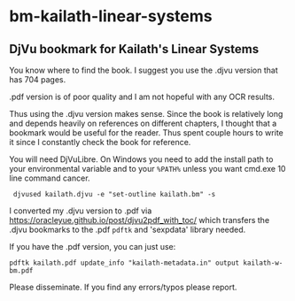 # bm-kailath-linear-systems
## DjVu bookmark for Kailath's Linear Systems 
You know where to find the book. I suggest you use the .djvu version that has 704 pages.

.pdf version is of poor quality and I am not hopeful with any OCR results.

Thus using the .djvu version makes sense. Since the book is relatively long and depends heavily on references on different chapters, I thought that a bookmark would be useful for the reader. Thus spent couple hours to write it since I constantly check the book for reference.

You will need DjVuLibre. On Windows you need to add the install path to your environmental variable and to your `%PATH%` unless you want cmd.exe 10 line command cancer.
```
 djvused kailath.djvu -e "set-outline kailath.bm" -s
```
I converted my .djvu version to .pdf via https://oracleyue.github.io/post/djvu2pdf_with_toc/ which transfers the .djvu bookmarks to the .pdf
`pdftk` and 'sexpdata' library needed.

If you have the .pdf version, you can just use:
```
pdftk kailath.pdf update_info "kailath-metadata.in" output kailath-w-bm.pdf
```
Please disseminate. If you find any errors/typos please report.
